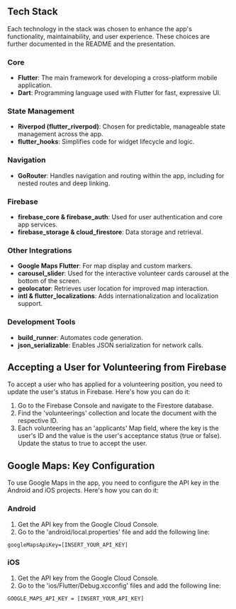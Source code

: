 ## Tech Stack
Each technology in the stack was chosen to enhance the app's functionality, maintainability, and user experience. These choices are further documented in the README and the presentation.

### Core
- **Flutter**: The main framework for developing a cross-platform mobile application.
- **Dart**: Programming language used with Flutter for fast, expressive UI.

### State Management
- **Riverpod (flutter\_riverpod)**: Chosen for predictable, manageable state management across the app.
- **flutter\_hooks**: Simplifies code for widget lifecycle and logic.

### Navigation
- **GoRouter**: Handles navigation and routing within the app, including for nested routes and deep linking.

### Firebase
- **firebase\_core & firebase\_auth**: Used for user authentication and core app services.
- **firebase\_storage & cloud\_firestore**: Data storage and retrieval.

### Other Integrations
- **Google Maps Flutter**: For map display and custom markers.
- **carousel\_slider**: Used for the interactive volunteer cards carousel at the bottom of the screen.
- **geolocator**: Retrieves user location for improved map interaction.
- **intl & flutter\_localizations**: Adds internationalization and localization support.

### Development Tools
- **build\_runner**: Automates code generation.
- **json\_serializable**: Enables JSON serialization for network calls.

## Accepting a User for Volunteering from Firebase
To accept a user who has applied for a volunteering position, you need to update the user's status in Firebase. Here's how you can do it:
1. Go to the Firebase Console and navigate to the Firestore database. 
2. Find the 'volunteerings' collection and locate the document with the respective ID. 
3. Each volunteering has an 'applicants' Map field, where the key is the user's ID and the value is the user's acceptance status (true or false). Update the status to true to accept the user.

## Google Maps: Key Configuration
To use Google Maps in the app, you need to configure the API key in the Android and iOS projects. Here's how you can do it:
### Android
1. Get the API key from the Google Cloud Console.
2. Go to the 'android/local.properties' file and add the following line:
```
googleMapsApiKey=[INSERT_YOUR_API_KEY]
```

### iOS
1. Get the API key from the Google Cloud Console.
2. Go to the 'ios/Flutter/Debug.xcconfig' files and add the following line:
```
GOOGLE_MAPS_API_KEY = [INSERT_YOUR_API_KEY]
```

